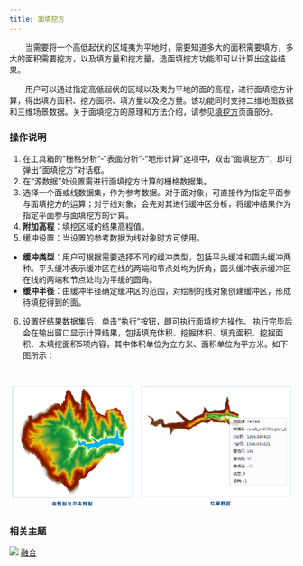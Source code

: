 ```yaml
---
title: 面填挖方
---
```



　　当需要将一个高低起伏的区域夷为平地时，需要知道多大的面积需要填方，多大的面积需要挖方，以及填方量和挖方量，选面填挖方功能即可以计算出这些结果。

　　用户可以通过指定高低起伏的区域以及夷为平地的面的高程，进行面填挖方计算，得出填方面积、挖方面积、填方量以及挖方量。该功能同时支持二维地图数据和三维场景数据。关于面填挖方的原理和方法介绍，请参见[填挖方](CutFill.html)页面部分。

  
### 操作说明


 1. 在工具箱的“栅格分析”-“表面分析”-“地形计算”选项中，双击“面填挖方”，即可弹出“面填挖方”对话框。
 2. 在“源数据”处设置需进行面填挖方计算的栅格数据集。
 3. 选择一个面或线数据集，作为参考数据。对于面对象，可直接作为指定平面参与面填挖方的运算；对于线对象，会先对其进行缓冲区分析，将缓冲结果作为指定平面参与面填挖方的计算。
 4. **附加高程**：填挖区域的结果高程值。
 5. 缓冲设置：当设置的参考数据为线对象时方可使用。

   - **缓冲类型**：用户可根据需要选择不同的缓冲类型，包括平头缓冲和圆头缓冲两种。平头缓冲表示缓冲区在线的两端和节点处均为折角，圆头缓冲表示缓冲区在线的两端和节点处均为平缓的圆角。 
   - **缓冲半径**：由缓冲半径确定缓冲区的范围，对绘制的线对象创建缓冲区，形成待填挖得到的面。
 6. 设置好结果数据集后，单击“执行”按钮，即可执行面填挖方操作。 执行完毕后会在输出窗口显示计算结果，包括填充体积、挖掘体积、填充面积、挖掘面积、未填挖面积5项内容，其中体积单位为立方米、面积单位为平方米。如下图所示：

　　![](img/CutFillRegion.png)

### 相关主题

![](img/smalltitle.png) [融合](Datafuse.html)



